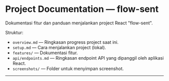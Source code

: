 # Project Documentation — flow-sent

Dokumentasi fitur dan panduan menjalankan project React "flow-sent".

Struktur:

- `overview.md` — Ringkasan progress project saat ini.
- `setup.md` — Cara menjalankan project (lokal).
- `features/` — Dokumentasi fitur.
- `api/endpoints.md` — Ringkasan endpoint API yang dipanggil oleh aplikasi React.
- `screenshots/` — Folder untuk menyimpan screenshot.

---
